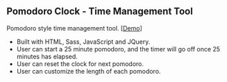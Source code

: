 ## Pomodoro Clock - Time Management Tool

Pomodoro style time management tool. [[Demo](https://www.maosen-chen.me)]
- Built with HTML, Sass, JavaScript and JQuery.
- User can start a 25 minute pomodoro, and the timer will go off once 25 minutes has elapsed.
- User can reset the clock for next pomodoro.
-  User can customize the length of each pomodoro.


